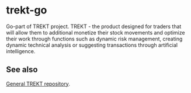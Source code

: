 # trekt-go
Go-part of TREKT project. TREKT - the product designed for traders that will allow them to additional monetize their stock movements and optimize their work through functions such as dynamic risk management, creating dynamic technical analysis or suggesting transactions through artificial intelligence.

## See also
[General TREKT repository](https://github.com/rektra-network/TREKT).
